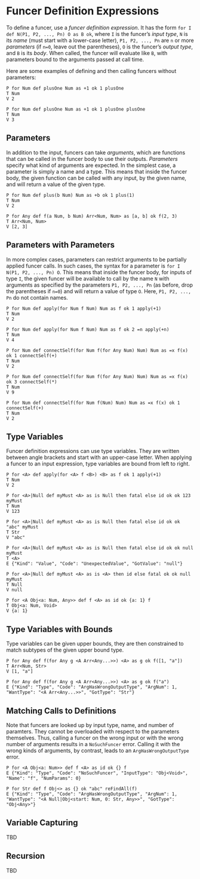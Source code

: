 # Funcer Definition Expressions

To define a funcer, use a *funcer definition expression*. It has the form `for
I def N(P1, P2, ..., Pn) O as B ok`, where `I` is the funcer’s *input type*,
`N` is its *name* (must start with a lower-case letter), `P1, P2, ..., Pn` are
`n` or more *parameters* (if `n=0`, leave out the parentheses), `O` is the
funcer’s *output type*, and `B` is its *body*. When called, the funcer will
evaluate like `B`, with parameters bound to the arguments passed at call time.

Here are some examples of defining and then calling funcers without parameters:

```bachdoc
P for Num def plusOne Num as +1 ok 1 plusOne
T Num
V 2

P for Num def plusOne Num as +1 ok 1 plusOne plusOne
T Num
V 3
```


## Parameters

In addition to the input, funcers can take *arguments*, which are functions
that can be called in the funcer body to use their outputs. *Parameters*
specify what kind of arguments are expected. In the simplest case, a parameter
is simply a name and a type. This means that inside the funcer body, the given
function can be called with any input, by the given name, and will return a
value of the given type.

```bachdoc
P for Num def plus(b Num) Num as +b ok 1 plus(1)
T Num
V 2

P for Any def f(a Num, b Num) Arr<Num, Num> as [a, b] ok f(2, 3)
T Arr<Num, Num>
V [2, 3]
```


## Parameters with Parameters

In more complex cases, parameters can restrict arguments to be partially
applied funcer calls. In such cases, the syntax for a parameter is `for I N(P1,
P2, ..., Pn) O`. This means that inside the funcer body, for inputs of type
`I`, the given funcer will be available to call by the name `N` with arguments
as specified by the parameters `P1, P2, ..., Pn` (as before, drop the
parentheses if `n=0`) and will return a value of type `O`. Here, `P1, P2, ...,
Pn` do not contain names.

```bachdoc
P for Num def apply(for Num f Num) Num as f ok 1 apply(+1)
T Num
V 2

P for Num def apply(for Num f Num) Num as f ok 2 =n apply(+n)
T Num
V 4

P for Num def connectSelf(for Num f(for Any Num) Num) Num as =x f(x) ok 1 connectSelf(+)
T Num
V 2

P for Num def connectSelf(for Num f(for Any Num) Num) Num as =x f(x) ok 3 connectSelf(*)
T Num
V 9

P for Num def connectSelf(for Num f(Num) Num) Num as =x f(x) ok 1 connectSelf(+)
T Num
V 2
```


## Type Variables

Funcer definition expressions can use type variables. They are written between
angle brackets and start with an upper-case letter. When applying a funcer to
an input expression, type variables are bound from left to right.

```bachdoc
P for <A> def apply(for <A> f <B>) <B> as f ok 1 apply(+1)
T Num
V 2

P for <A>|Null def myMust <A> as is Null then fatal else id ok ok 123 myMust
T Num
V 123

P for <A>|Null def myMust <A> as is Null then fatal else id ok ok "abc" myMust
T Str
V "abc"

P for <A>|Null def myMust <A> as is Null then fatal else id ok ok null myMust
T <A>
E {"Kind": "Value", "Code": "UnexpectedValue", "GotValue": "null"}

P for <A>|Null def myMust <A> as is <A> then id else fatal ok ok null myMust
T Null
V null

P for <A Obj<a: Num, Any>> def f <A> as id ok {a: 1} f
T Obj<a: Num, Void>
V {a: 1}
```


## Type Variables with Bounds

Type variables can be given upper bounds, they are then constrained to match
subtypes of the given upper bound type.

```bachdoc
P for Any def f(for Any g <A Arr<Any...>>) <A> as g ok f([1, "a"])
T Arr<Num, Str>
V [1, "a"]

P for Any def f(for Any g <A Arr<Any...>>) <A> as g ok f("a")
E {"Kind": "Type", "Code": "ArgHasWrongOutputType", "ArgNum": 1, "WantType": "<A Arr<Any...>>", "GotType": "Str"}
```


## Matching Calls to Definitions

Note that funcers are looked up by input type, name, and number of paramters.
They cannot be overloaded with respect to the parameters themselves. Thus,
calling a funcer on the wrong input or with the wrong number of arguments
results in a `NoSuchFuncer` error. Calling it with the wrong kinds of
arguments, by contrast, leads to an `ArgHasWrongOutputType` error.

```bachdoc
P for <A Obj<a: Num>> def f <A> as id ok {} f
E {"Kind": "Type", "Code": "NoSuchFuncer", "InputType": "Obj<Void>", "Name": "f", "NumParams": 0}

P for Str def f Obj<> as {} ok "abc" reFindAll(f)
E {"Kind": "Type", "Code": "ArgHasWrongOutputType", "ArgNum": 1, "WantType": "<A Null|Obj<start: Num, 0: Str, Any>>", "GotType": "Obj<Any>"}
```


## Variable Capturing

TBD


## Recursion

TBD
